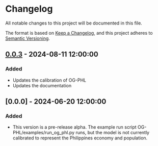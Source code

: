 # Changelog

All notable changes to this project will be documented in this file.

The format is based on [Keep a Changelog](https://keepachangelog.com/en/1.0.0/),
and this project adheres to [Semantic Versioning](https://semver.org/spec/v2.0.0.html).


## [0.0.3] - 2024-08-11 12:00:00

### Added

- Updates the calibration of OG-PHL
- Updates the documentation

## [0.0.0] - 2024-06-20 12:00:00

### Added

- This version is a pre-release alpha. The example run script OG-PHL/examples/run_og_phl.py runs, but the model is not currently calibrated to represent the Philippines economy and population.



[0.0.3]: https://github.com/EAPD-DRB/OG-PHL/compare/v0.0.0...v0.0.3
